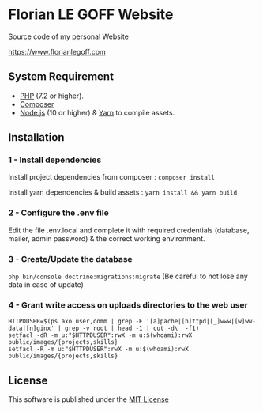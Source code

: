 # Florian LE GOFF Website

Source code of my personal Website

<https://www.florianlegoff.com>

## System Requirement

- [PHP](https://secure.php.net) (7.2 or higher).
- [Composer](https://getcomposer.org)
- [Node.js](https://nodejs.org) (10 or higher) & [Yarn](https://yarnpkg.com) to compile assets.

## Installation

### 1 - Install dependencies

Install project dependencies from composer : `composer install`

Install yarn dependencies & build assets : `yarn install && yarn build`

### 2 - Configure the .env file

Edit the file .env.local and complete it with required credentials (database, mailer, admin password) & the correct working environment.

### 3 - Create/Update the database

`php bin/console doctrine:migrations:migrate` (Be careful to not lose any data in case of update)

### 4 - Grant write access on uploads directories to the web user

```
HTTPDUSER=$(ps axo user,comm | grep -E '[a]pache|[h]ttpd|[_]www|[w]ww-data|[n]ginx' | grep -v root | head -1 | cut -d\  -f1)
setfacl -dR -m u:"$HTTPDUSER":rwX -m u:$(whoami):rwX public/images/{projects,skills}
setfacl -R -m u:"$HTTPDUSER":rwX -m u:$(whoami):rwX public/images/{projects,skills}
```


## License

This software is published under the [MIT License](LICENSE)
